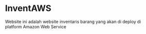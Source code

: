 # InventAWS

Website ini adalah website inventaris barang yang akan di deploy di platform Amazon Web Service
